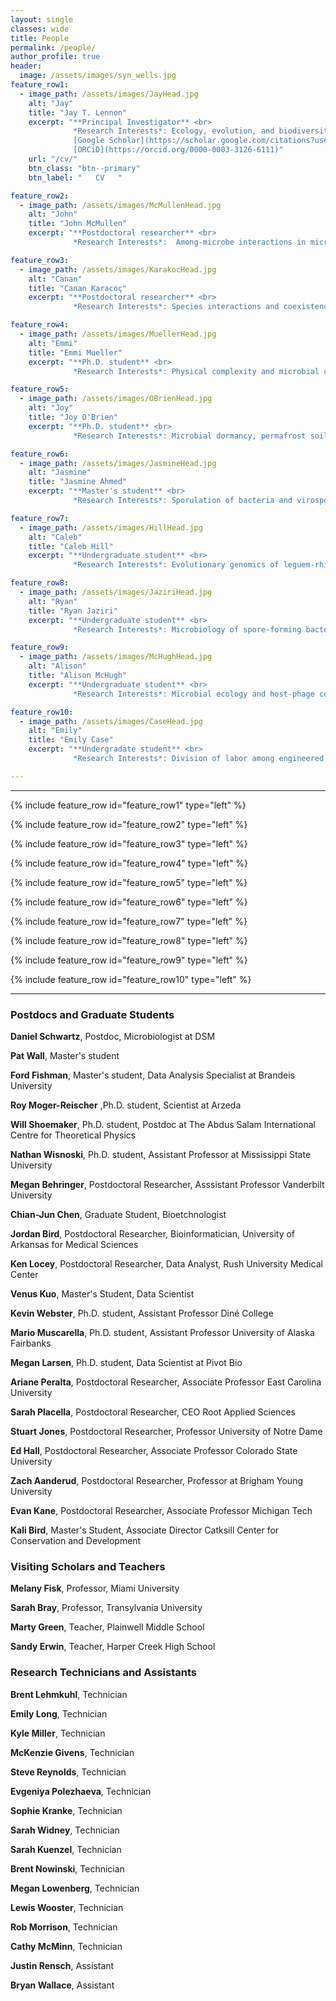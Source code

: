 ```yaml
---
layout: single
classes: wide
title: People
permalink: /people/
author_profile: true
header:
  image: /assets/images/syn_wells.jpg
feature_row1:
  - image_path: /assets/images/JayHead.jpg
    alt: "Jay"
    title: "Jay T. Lennon"
    excerpt: "**Principal Investigator** <br> 
              *Research Interests*: Ecology, evolution, and biodiversity of microbial systems <br>
              [Google Scholar](https://scholar.google.com/citations?user=d-hWatsAAAAJ&hl=en&inst=13098912254855678857) <br>
              [ORCiD](https://orcid.org/0000-0003-3126-6111)"
    url: "/cv/"
    btn_class: "btn--primary"
    btn_label: "   CV   "

feature_row2:
  - image_path: /assets/images/McMullenHead.jpg
    alt: "John"
    title: "John McMullen"
    excerpt: "**Postdoctoral researcher** <br> 
              *Research Interests*:  Among-microbe interactions in microbiomes, nutritional symbioses, chemical ecology"

feature_row3:
  - image_path: /assets/images/KarakocHead.jpg
    alt: "Canan"
    title: "Canan Karacoç"
    excerpt: "**Postdoctoral researcher** <br> 
              *Research Interests*: Species interactions and coexistence; eco-evolutionary dynamics; experimental evolution; energy limitation and evolution of dormancy [website](https://canankarakoc.netlify.app/)"

feature_row4:
  - image_path: /assets/images/MuellerHead.jpg
    alt: "Emmi"
    title: "Emmi Mueller"
    excerpt: "**Ph.D. student** <br> 
              *Research Interests*: Physical complexity and microbial communities [website](https://emmiamueller.weebly.com/)"

feature_row5:
  - image_path: /assets/images/OBrienHead.jpg
    alt: "Joy"
    title: "Joy O'Brien"
    excerpt: "**Ph.D. student** <br> 
              *Research Interests*: Microbial dormancy, permafrost soils, and global change in the Arctic"

feature_row6:
  - image_path: /assets/images/JasmineHead.jpg
    alt: "Jasmine"
    title: "Jasmine Ahmed"
    excerpt: "**Master's student** <br> 
              *Research Interests*: Sporulation of bacteria and virospore formation in soils and permafrost"

feature_row7:
  - image_path: /assets/images/HillHead.jpg
    alt: "Caleb"
    title: "Caleb Hill"
    excerpt: "**Undergraduate student** <br> 
              *Research Interests*: Evolutionary genomics of leguem-rhizobia symbiosis under nitrogen enrichment"

feature_row8:
  - image_path: /assets/images/JaziriHead.jpg
    alt: "Ryan"
    title: "Ryan Jaziri"
    excerpt: "**Undergraduate student** <br> 
              *Research Interests*: Microbiology of spore-forming bacteria and metabolite exchange among auxotrophs"

feature_row9:
  - image_path: /assets/images/McHughHead.jpg
    alt: "Alison"
    title: "Alison McHugh"
    excerpt: "**Undergraduate student** <br> 
              *Research Interests*: Microbial ecology and host-phage coevolution across plant and soil habitats "

feature_row10:
  - image_path: /assets/images/CaseHead.jpg
    alt: "Emily"
    title: "Emily Case"
    excerpt: "**Undergradate student** <br> 
              *Research Interests*: Division of labor among engineered strains of spore-forming bacteria using experimental evolution"

---
```


---
{% include feature_row id="feature_row1" type="left" %}

{% include feature_row id="feature_row2" type="left" %}

{% include feature_row id="feature_row3" type="left" %}

{% include feature_row id="feature_row4" type="left" %}

{% include feature_row id="feature_row5" type="left" %}

{% include feature_row id="feature_row6" type="left" %}

{% include feature_row id="feature_row7" type="left" %}

{% include feature_row id="feature_row8" type="left" %}

{% include feature_row id="feature_row9" type="left" %}

{% include feature_row id="feature_row10" type="left" %}

---
### Postdocs and Graduate Students

**Daniel Schwartz**, Postdoc, Microbiologist at DSM<br>

**Pat Wall**, Master's student<br>

**Ford Fishman**, Master's student, Data Analysis Specialist at Brandeis University <br>

**Roy Moger-Reischer** ,Ph.D. student, Scientist at Arzeda<br>

**Will Shoemaker**, Ph.D. student, Postdoc at The Abdus Salam International Centre for Theoretical Physics<br>

**Nathan Wisnoski**, Ph.D. student, Assistant Professor at Mississippi State University<br>

**Megan Behringer**, Postdoctoral Researcher, Asssistant Professor Vanderbilt University<br>

**Chian-Jun Chen**, Graduate Student, Bioetchnologist<br>

**Jordan Bird**, Postdoctoral Researcher, Bioinformatician, University of Arkansas for Medical Sciences<br>

**Ken Locey**, Postdoctoral Researcher, Data Analyst, Rush University Medical Center<br>

**Venus Kuo**, Master's Student, Data Scientist<br>

**Kevin Webster**, Ph.D. student, Assistant Professor Diné College<br>

**Mario Muscarella**, Ph.D. student, Assistant Professor University of Alaska Fairbanks<br>

**Megan Larsen**, Ph.D. student, Data Scientist at Pivot Bio<br>

**Ariane Peralta**, Postdoctoral Researcher, Associate Professor East Carolina University<br>

**Sarah Placella**, Postdoctoral Researcher, CEO Root Applied Sciences<br>

**Stuart Jones**, Postdoctoral Researcher, Professor University of Notre Dame<br>

**Ed Hall**, Postdoctoral Researcher, Associate Professor Colorado State University<br>

**Zach Aanderud**, Postdoctoral Researcher, Professor at Brigham Young University<br>

**Evan Kane**, Postdoctoral Researcher, Associate Professor Michigan Tech<br>

**Kali Bird**, Master's Student, Associate Director Catksill Center for Conservation and Development<br>

### Visiting Scholars and Teachers
**Melany Fisk**, Professor, Miami University<br>

**Sarah Bray**, Professor, Transylvania University<br>

**Marty Green**, Teacher, Plainwell Middle School<br>

**Sandy Erwin**, Teacher, Harper Creek High School<br>


### Research Technicians and Assistants

**Brent Lehmkuhl**, Technician<br>

**Emily Long**, Technician<br>

**Kyle Miller**, Technician<br>

**McKenzie Givens**, Technician<br>

**Steve Reynolds**, Technician<br>

**Evgeniya Polezhaeva**, Technician<br>

**Sophie Kranke**, Technician<br>

**Sarah Widney**, Technician<br>

**Sarah Kuenzel**, Technician<br>

**Brent Nowinski**, Technician<br>

**Megan Lowenberg**, Technician<br>

**Lewis Wooster**, Technician<br>

**Rob Morrison**, Technician<br>

**Cathy McMinn**, Technician<br>

**Justin Rensch**, Assistant<br>

**Bryan Wallace**, Assistant<br>